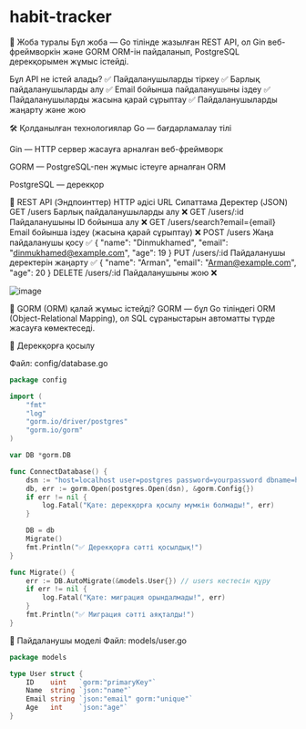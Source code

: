 ﻿# habit-tracker
 
📌 Жоба туралы
Бұл жоба — Go тілінде жазылған REST API, ол Gin веб-фреймворкін және GORM ORM-ін пайдаланып, PostgreSQL дерекқорымен жұмыс істейді.

Бұл API не істей алады?
✅ Пайдаланушыларды тіркеу
✅ Барлық пайдаланушыларды алу
✅ Email бойынша пайдаланушыны іздеу
✅ Пайдаланушыларды жасына қарай сұрыптау
✅ Пайдаланушыларды жаңарту және жою

🛠 Қолданылған технологиялар
Go — бағдарламалау тілі

Gin — HTTP сервер жасауға арналған веб-фреймворк

GORM — PostgreSQL-пен жұмыс істеуге арналған ORM

PostgreSQL — дерекқор

📌 REST API (Эндпоинттер)
HTTP әдісі	                    URL	Сипаттама	                                 Деректер (JSON)
GET	/users	                    Барлық пайдаланушыларды алу	                         ❌
GET	/users/:id	                Пайдаланушыны ID бойынша алу	                       ❌
GET	/users/search?email={email}	Email бойынша іздеу (жасына қарай сұрыптау)	         ❌
POST	/users	                  Жаңа пайдаланушы қосу	                               ✅ { "name": "Dinmukhamed", "email": "dinmukhamed@example.com", "age": 19 }
PUT	/users/:id	                Пайдаланушы деректерін жаңарту	                     ✅ { "name": "Arman", "email": "Arman@example.com", "age": 20 }
DELETE	/users/:id	            Пайдаланушыны жою	                                   ❌

![image](https://github.com/user-attachments/assets/1865d071-59b0-41b8-99e0-1dc051d1cd59)




💾 GORM (ORM) қалай жұмыс істейді?
GORM — бұл Go тіліндегі ORM (Object-Relational Mapping), ол SQL сұраныстарын автоматты түрде жасауға көмектеседі.

📌 Дерекқорға қосылу

Файл: config/database.go

```go
package config

import (
	"fmt"
	"log"
	"gorm.io/driver/postgres"
	"gorm.io/gorm"
)

var DB *gorm.DB

func ConnectDatabase() {
	dsn := "host=localhost user=postgres password=yourpassword dbname=habit_db port=5432 sslmode=disable"
	db, err := gorm.Open(postgres.Open(dsn), &gorm.Config{})
	if err != nil {
		log.Fatal("Қате: дерекқорға қосылу мүмкін болмады!", err)
	}

	DB = db
	Migrate()
	fmt.Println("✅ Дерекқорға сәтті қосылдық!")
}

func Migrate() {
	err := DB.AutoMigrate(&models.User{}) // users кестесін құру
	if err != nil {
		log.Fatal("Қате: миграция орындалмады!", err)
	}
	fmt.Println("✅ Миграция сәтті аяқталды!")
}

```
📌 Пайдаланушы моделі
Файл: models/user.go
```go
package models

type User struct {
    ID    uint   `gorm:"primaryKey"`
    Name  string `json:"name"`
    Email string `json:"email" gorm:"unique"`
    Age   int    `json:"age"`
}

